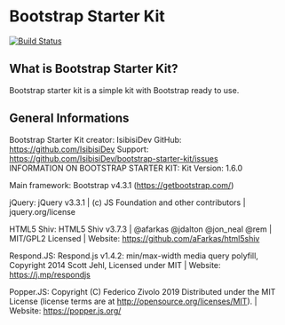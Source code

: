 # Bootstrap Starter Kit
[![Build Status](https://travis-ci.org/IsibisiDev/bootstrap-starter-kit.svg?branch=master)](https://travis-ci.org/IsibisiDev/bootstrap-starter-kit)

## What is Bootstrap Starter Kit?
Bootstrap starter kit is a simple kit with Bootstrap ready to use.

## General Informations
Bootstrap Starter Kit creator: IsibisiDev
GitHub: https://github.com/IsibisiDev
Support: https://github.com/IsibisiDev/bootstrap-starter-kit/issues
<br>
INFORMATION ON BOOTSTRAP STARTER KIT:
Kit Version: 1.6.0

Main framework: Bootstrap v4.3.1 (https://getbootstrap.com/)

jQuery: jQuery v3.3.1 | (c) JS Foundation and other contributors | jquery.org/license

HTML5 Shiv: HTML5 Shiv v3.7.3 | @afarkas @jdalton @jon_neal @rem | MIT/GPL2 Licensed | Website: https://github.com/aFarkas/html5shiv

Respond.JS: Respond.js v1.4.2: min/max-width media query polyfill, Copyright 2014 Scott Jehl, Licensed under MIT | Website: https://j.mp/respondjs

Popper.JS: Copyright (C) Federico Zivolo 2019 Distributed under the MIT License (license terms are at http://opensource.org/licenses/MIT). | Website: https://popper.js.org/
